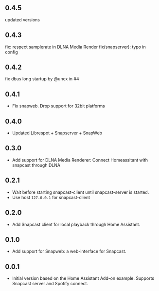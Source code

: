 <!-- https://developers.home-assistant.io/docs/add-ons/presentation#keeping-a-changelog -->

## 0.4.5
updated versions


## 0.4.3

fix: respect samplerate in DLNA Media Render
fix(snapserver): typo in config

## 0.4.2

fix dbus long startup by @unex in #4

## 0.4.1

- Fix snapweb. Drop support for 32bit platforms

## 0.4.0

- Updated Librespot + Snapserver + SnapWeb


## 0.3.0

- Add support for DLNA Media Renderer: Connect Homeassitant with snapcast through DLNA

## 0.2.1

- Wait before starting snapcast-client until snapcast-server is started. 
- Use host `127.0.0.1` for snapcast-client 

## 0.2.0

- Add Snapcast client for local playback through Home Assistant.

## 0.1.0

- Add support for Snapweb: a web-interface for Snapcast.

## 0.0.1

- Initial version based on the Home Assistant Add-on example. Supports Snapcast server and Spotify connect.
